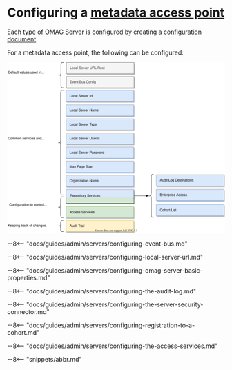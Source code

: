 <!-- SPDX-License-Identifier: CC-BY-4.0 -->
<!-- Copyright Contributors to the Egeria project 2020. -->

# Configuring a [metadata access point](/egeria-docs/concepts/metadata-access-point)

Each [type of OMAG Server](/egeria-docs/concepts/omag-server/#types-of-omag-server) is configured by creating
a [configuration document](/egeria-docs/concepts/configuration-document). 

For a metadata access point, the following can be configured:

![Configuration document for a metadata access point](metadata-access-point-config.svg)

--8<-- "docs/guides/admin/servers/configuring-event-bus.md"

--8<-- "docs/guides/admin/servers/configuring-local-server-url.md"

--8<-- "docs/guides/admin/servers/configuring-omag-server-basic-properties.md"

--8<-- "docs/guides/admin/servers/configuring-the-audit-log.md"

--8<-- "docs/guides/admin/servers/configuring-the-server-security-connector.md"

--8<-- "docs/guides/admin/servers/configuring-registration-to-a-cohort.md"

--8<-- "docs/guides/admin/servers/configuring-the-access-services.md"

--8<-- "snippets/abbr.md"
